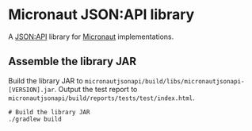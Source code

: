 # Micronaut JSON:API library

A [JSON:API](https://jsonapi.org/) library for [Micronaut](https://micronaut.io/) implementations.

## Assemble the library JAR
Build the library JAR to `micronautjsonapi/build/libs/micronautjsonapi-[VERSION].jar`. Output the test report to `micronautjsonapi/build/reports/tests/test/index.html`.

	# Build the library JAR
	./gradlew build
